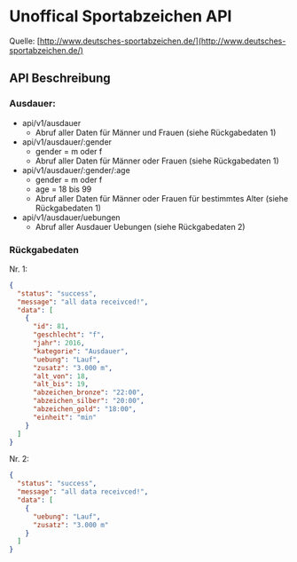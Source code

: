 # Unoffical Sportabzeichen API

Quelle: [http://www.deutsches-sportabzeichen.de/](http://www.deutsches-sportabzeichen.de/)

## API Beschreibung

### Ausdauer:

- api/v1/ausdauer 
  - Abruf aller Daten für Männer und Frauen (siehe Rückgabedaten 1)
- api/v1/ausdauer/:gender 
  - gender = m oder f
  - Abruf aller Daten für Männer oder Frauen (siehe Rückgabedaten 1)
- api/v1/ausdauer/:gender/:age
  - gender = m oder f
  - age = 18 bis 99
  - Abruf aller Daten für Männer oder Frauen für bestimmtes Alter (siehe Rückgabedaten 1)
- api/v1/ausdauer/uebungen
  - Abruf aller Ausdauer Uebungen (siehe Rückgabedaten 2)

### Rückgabedaten

Nr. 1:

```json
{
  "status": "success",
  "message": "all data receivced!",
  "data": [
    {
      "id": 81,
      "geschlecht": "f",
      "jahr": 2016,
      "kategorie": "Ausdauer",
      "uebung": "Lauf",
      "zusatz": "3.000 m",
      "alt_von": 18,
      "alt_bis": 19,
      "abzeichen_bronze": "22:00",
      "abzeichen_silber": "20:00",
      "abzeichen_gold": "18:00",
      "einheit": "min"
    }
  ]
}
```
Nr. 2:

```json
{
  "status": "success",
  "message": "all data receivced!",
  "data": [
    {
      "uebung": "Lauf",
      "zusatz": "3.000 m"
    }
  ]
}
```